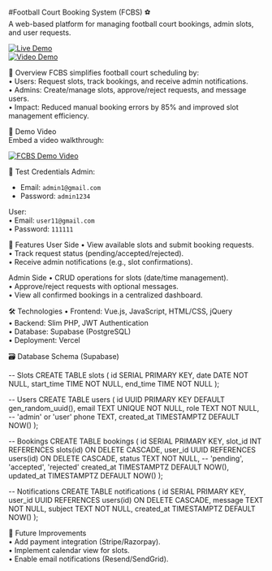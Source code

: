 #Football Court Booking System (FCBS) ⚽  
A web-based platform for managing football court bookings, admin slots, and user requests.  

[![Live Demo](https://img.shields.io/badge/Demo-Live%20Site-green)](https://fcbs-xi.vercel.app)  
[![Video Demo](https://img.shields.io/badge/Demo-Video%20Walkthrough-blue)](https://youtu.be/SwGQEKTFhVU) 


📌 Overview
FCBS simplifies football court scheduling by:  
• Users: Request slots, track bookings, and receive admin notifications.  
• Admins: Create/manage slots, approve/reject requests, and message users.  
• Impact: Reduced manual booking errors by 85% and improved slot management efficiency.  

🎥 Demo Video  
Embed a video walkthrough:  

[![FCBS Demo Video](https://img.shields.io/badge/Watch-Demo%20Video-red)](https://youtu.be/SwGQEKTFhVU)

🔑 Test Credentials
Admin:  
- Email: `admin1@gmail.com`  
- Password: `admin1234`  

User:  
•  Email: `user11@gmail.com`  
• Password: `111111`  

🚀 Features
User Side
• View available slots and submit booking requests.  
• Track request status (pending/accepted/rejected).  
• Receive admin notifications (e.g., slot confirmations).  

Admin Side
•  CRUD operations for slots (date/time management).  
•  Approve/reject requests with optional messages.  
• View all confirmed bookings in a centralized dashboard.  

🛠️ Technologies
• Frontend: Vue.js, JavaScript, HTML/CSS, jQuery  
• Backend: Slim PHP, JWT Authentication  
• Database: Supabase (PostgreSQL)  
• Deployment: Vercel  



🗃️ Database Schema (Supabase)

-- Slots
CREATE TABLE slots (
  id SERIAL PRIMARY KEY,
  date DATE NOT NULL,
  start_time TIME NOT NULL,
  end_time TIME NOT NULL
);

-- Users
CREATE TABLE users (
  id UUID PRIMARY KEY DEFAULT gen_random_uuid(),
  email TEXT UNIQUE NOT NULL,
  role TEXT NOT NULL, -- 'admin' or 'user'
  phone TEXT,
  created_at TIMESTAMPTZ DEFAULT NOW()
);

-- Bookings
CREATE TABLE bookings (
  id SERIAL PRIMARY KEY,
  slot_id INT REFERENCES slots(id) ON DELETE CASCADE,
  user_id UUID REFERENCES users(id) ON DELETE CASCADE,
  status TEXT NOT NULL, -- 'pending', 'accepted', 'rejected'
  created_at TIMESTAMPTZ DEFAULT NOW(),
  updated_at TIMESTAMPTZ DEFAULT NOW()
);

-- Notifications
CREATE TABLE notifications (
  id SERIAL PRIMARY KEY,
  user_id UUID REFERENCES users(id) ON DELETE CASCADE,
  message TEXT NOT NULL,
  subject TEXT NOT NULL,
  created_at TIMESTAMPTZ DEFAULT NOW()
);


📝 Future Improvements  
• Add payment integration (Stripe/Razorpay).  
•  Implement calendar view for slots.  
•  Enable email notifications (Resend/SendGrid).  






